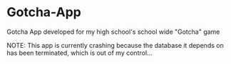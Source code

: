 # Gotcha-App
Gotcha App developed for my high school's school wide "Gotcha" game

NOTE: This app is currently crashing because the database it depends on has been terminated, which is out of my control...
